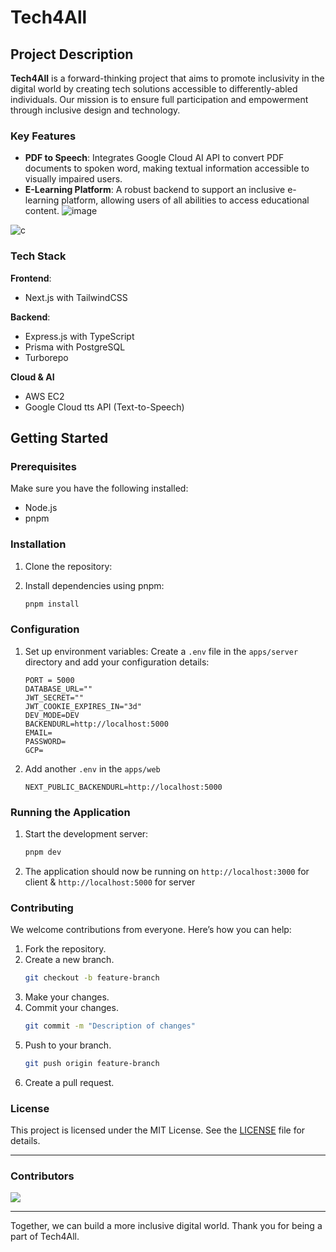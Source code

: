 # Tech4All

## Project Description

**Tech4All** is a forward-thinking project that aims to promote inclusivity in the digital world by creating tech solutions accessible to differently-abled individuals. Our mission is to ensure full participation and empowerment through inclusive design and technology.

### Key Features

- **PDF to Speech**: Integrates Google Cloud AI API to convert PDF documents to spoken word, making textual information accessible to visually impaired users.
- **E-Learning Platform**: A robust backend to support an inclusive e-learning platform, allowing users of all abilities to access educational content.
  ![image](https://github.com/priyankarpal/projectshut/assets/88102392/616c4b97-7468-4912-a28c-6893dba0f19a)

![c](https://github.com/priyankarpal/projectshut/assets/88102392/a161f613-2cf3-4148-8b32-0f2526735b85)

### Tech Stack

**Frontend**:

- Next.js with TailwindCSS

**Backend**:

- Express.js with TypeScript
- Prisma with PostgreSQL
- Turborepo

**Cloud & AI**

- AWS EC2
- Google Cloud tts API (Text-to-Speech)

## Getting Started

### Prerequisites

Make sure you have the following installed:

- Node.js
- pnpm

### Installation

1. Clone the repository:

2. Install dependencies using pnpm:
   ```bash
   pnpm install
   ```

### Configuration

1. Set up environment variables:
   Create a `.env` file in the `apps/server` directory and add your configuration details:

   ```env
   PORT = 5000
   DATABASE_URL=""
   JWT_SECRET=""
   JWT_COOKIE_EXPIRES_IN="3d"
   DEV_MODE=DEV
   BACKENDURL=http://localhost:5000
   EMAIL=
   PASSWORD=
   GCP=
   ```

2. Add another `.env` in the `apps/web`

   ```env
   NEXT_PUBLIC_BACKENDURL=http://localhost:5000
   ```

### Running the Application

1. Start the development server:

   ```bash
   pnpm dev
   ```

2. The application should now be running on `http://localhost:3000` for client & `http://localhost:5000` for server

### Contributing

We welcome contributions from everyone. Here’s how you can help:

1. Fork the repository.
2. Create a new branch.
   ```bash
   git checkout -b feature-branch
   ```
3. Make your changes.
4. Commit your changes.
   ```bash
   git commit -m "Description of changes"
   ```
5. Push to your branch.
   ```bash
   git push origin feature-branch
   ```
6. Create a pull request.

### License

This project is licensed under the MIT License. See the [LICENSE](LICENSE) file for details.

---
### Contributors
<a href="https://github.com/Bug-Bust3rs/tech4all/graphs/contributors">
  <img src="https://contrib.rocks/image?repo=Bug-Bust3rs/tech4all" />
</a>

---

Together, we can build a more inclusive digital world. Thank you for being a part of Tech4All.
